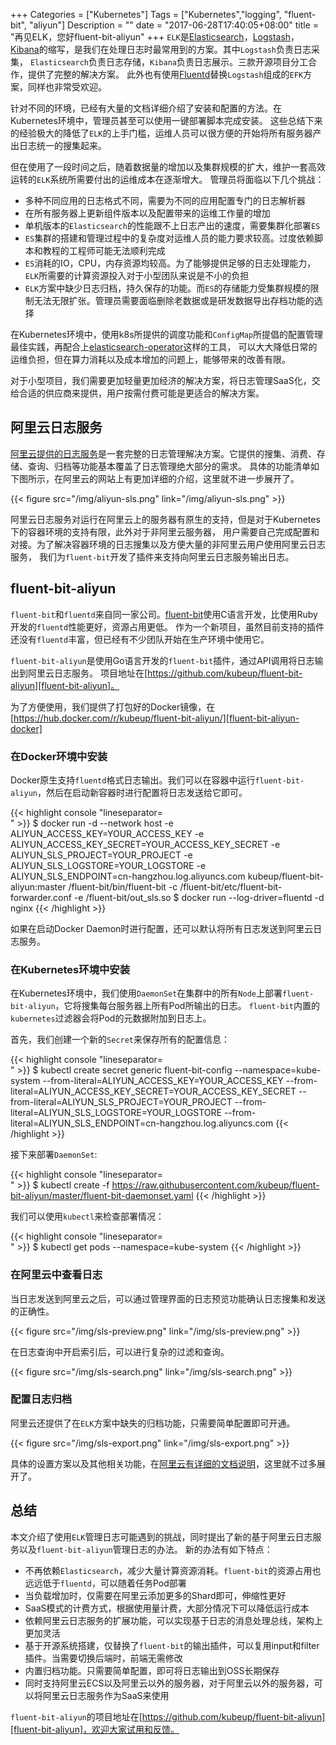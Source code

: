 +++
Categories = ["Kubernetes"]
Tags = ["Kubernetes","logging", "fluent-bit", "aliyun"]
Description = ""
date = "2017-06-28T17:40:05+08:00"
title = "再见ELK，您好fluent-bit-aliyun"
+++
`ELK`是[Elasticsearch][elasticsearch]，[Logstash][logstash]，[Kibana][kibana]的缩写，是我们在处理日志时最常用到的方案。其中`Logstash`负责日志采集，
`Elasticsearch`负责日志存储，`Kibana`负责日志展示。三款开源项目分工合作，提供了完整的解决方案。
此外也有使用[Fluentd][fluentd]替换`Logstash`组成的`EFK`方案，同样也非常受欢迎。

针对不同的环境，已经有大量的文档详细介绍了安装和配置的方法。在Kubernetes环境中，管理员甚至可以使用一键部署脚本完成安装。
这些总结下来的经验极大的降低了`ELK`的上手门槛，运维人员可以很方便的开始将所有服务器产出日志统一的搜集起来。

但在使用了一段时间之后，随着数据量的增加以及集群规模的扩大，维护一套高效运转的`ELK`系统所需要付出的运维成本在逐渐增大。
管理员将面临以下几个挑战：

- 多种不同应用的日志格式不同，需要为不同的应用配置专门的日志解析器
- 在所有服务器上更新组件版本以及配置带来的运维工作量的增加
- 单机版本的`Elasticsearch`的性能跟不上日志产出的速度，需要集群化部署`ES`
- `ES`集群的搭建和管理过程中的复杂度对运维人员的能力要求较高。过度依赖脚本和教程的工程师可能无法顺利完成
- `ES`消耗的IO，CPU，内存资源均较高。为了能够提供足够的日志处理能力，`ELK`所需要的计算资源投入对于小型团队来说是不小的负担
- `ELK`方案中缺少日志归档，持久保存的功能。而`ES`的存储能力受集群规模的限制无法无限扩张。管理员需要面临删除老数据或是研发数据导出存档功能的选择

在Kubernetes环境中，使用k8s所提供的调度功能和`ConfigMap`所提倡的配置管理最佳实践，再配合上[elasticsearch-operator][elasticsearch-operator]这样的工具，
可以大大降低日常的运维负担，但在算力消耗以及成本增加的问题上，能够带来的改善有限。

对于小型项目，我们需要更加轻量更加经济的解决方案，将日志管理SaaS化，交给合适的供应商来提供，用户按需付费可能是更适合的解决方案。

## 阿里云日志服务

[阿里云提供的日志服务][aliyun-sis]是一套完整的日志管理解决方案。它提供的搜集、消费、存储、查询、归档等功能基本覆盖了日志管理绝大部分的需求。
具体的功能清单如下图所示，在阿里云的网站上有更加详细的介绍，这里就不进一步展开了。

{{< figure src="/img/aliyun-sls.png" link="/img/aliyun-sls.png" >}}

阿里云日志服务对运行在阿里云上的服务器有原生的支持，但是对于Kubernetes下的容器环境的支持有限，此外对于非阿里云服务器，
用户需要自己完成配置和对接。为了解决容器环境的日志搜集以及方便大量的非阿里云用户使用阿里云日志服务，
我们为`fluent-bit`开发了插件来支持向阿里云日志服务输出日志。

## fluent-bit-aliyun

`fluent-bit`和`fluentd`来自同一家公司。[fluent-bit][fluent-bit]使用C语言开发，比使用Ruby开发的`fluentd`性能更好，资源占用更低。
作为一个新项目，虽然目前支持的插件还没有`fluentd`丰富，但已经有不少团队开始在生产环境中使用它。

`fluent-bit-aliyun`是使用Go语言开发的`fluent-bit`插件，通过API调用将日志输出到阿里云日志服务。
项目地址在[https://github.com/kubeup/fluent-bit-aliyun][fluent-bit-aliyun]。

为了方便使用，我们提供了打包好的Docker镜像，在[https://hub.docker.com/r/kubeup/fluent-bit-aliyun/][fluent-bit-aliyun-docker]

### 在Docker环境中安装

Docker原生支持`fluentd`格式日志输出。我们可以在容器中运行`fluent-bit-aliyun`，然后在启动新容器时进行配置将日志发送给它即可。

{{< highlight console "lineseparator=<br>" >}}
$ docker run -d --network host -e ALIYUN_ACCESS_KEY=YOUR_ACCESS_KEY -e ALIYUN_ACCESS_KEY_SECRET=YOUR_ACCESS_KEY_SECRET -e ALIYUN_SLS_PROJECT=YOUR_PROJECT -e ALIYUN_SLS_LOGSTORE=YOUR_LOGSTORE -e ALIYUN_SLS_ENDPOINT=cn-hangzhou.log.aliyuncs.com kubeup/fluent-bit-aliyun:master /fluent-bit/bin/fluent-bit -c /fluent-bit/etc/fluent-bit-forwarder.conf -e /fluent-bit/out_sls.so
$ docker run --log-driver=fluentd -d nginx
{{< /highlight >}}

如果在启动Docker Daemon时进行配置，还可以默认将所有日志发送到阿里云日志服务。

### 在Kubernetes环境中安装

在Kubernetes环境中，我们使用`DaemonSet`在集群中的所有`Node`上部署`fluent-bit-aliyun`，它将搜集每台服务器上所有Pod所输出的日志。
`fluent-bit`内置的`kubernetes`过滤器会将Pod的元数据附加到日志上。

首先，我们创建一个新的`Secret`来保存所有的配置信息：

{{< highlight console "lineseparator=<br>" >}}
$ kubectl create secret generic fluent-bit-config --namespace=kube-system --from-literal=ALIYUN_ACCESS_KEY=YOUR_ACCESS_KEY --from-literal=ALIYUN_ACCESS_KEY_SECRET=YOUR_ACCESS_KEY_SECRET --from-literal=ALIYUN_SLS_PROJECT=YOUR_PROJECT --from-literal=ALIYUN_SLS_LOGSTORE=YOUR_LOGSTORE --from-literal=ALIYUN_SLS_ENDPOINT=cn-hangzhou.log.aliyuncs.com
{{< /highlight >}}

接下来部署`DaemonSet`:

{{< highlight console "lineseparator=<br>" >}}
$ kubectl create -f https://raw.githubusercontent.com/kubeup/fluent-bit-aliyun/master/fluent-bit-daemonset.yaml
{{< /highlight >}}

我们可以使用`kubectl`来检查部署情况：

{{< highlight console "lineseparator=<br>" >}}
$ kubectl get pods --namespace=kube-system
{{< /highlight >}}

### 在阿里云中查看日志

当日志发送到阿里云之后，可以通过管理界面的日志预览功能确认日志搜集和发送的正确性。

{{< figure src="/img/sls-preview.png" link="/img/sls-preview.png" >}}

在日志查询中开启索引后，可以进行复杂的过滤和查询。

{{< figure src="/img/sls-search.png" link="/img/sls-search.png" >}}

### 配置日志归档

阿里云还提供了在`ELK`方案中缺失的归档功能，只需要简单配置即可开通。

{{< figure src="/img/sls-export.png" link="/img/sls-export.png" >}}

具体的设置方案以及其他相关功能，在[阿里云有详细的文档说明][sls-doc]，这里就不过多展开了。

## 总结

本文介绍了使用`ELK`管理日志可能遇到的挑战，同时提出了新的基于阿里云日志服务以及`fluent-bit-aliyun`管理日志的办法。
新的办法有如下特点：

- 不再依赖`Elasticsearch`，减少大量计算资源消耗。`fluent-bit`的资源占用也远远低于`fluentd`，可以随着任务Pod部署
- 当负载增加时，仅需要在阿里云添加更多的Shard即可，伸缩性更好
- SaaS模式的计费方式，根据使用量计费，大部分情况下可以降低运行成本
- 依赖阿里云日志服务的扩展功能，可以实现基于日志的消息处理总线，架构上更加灵活
- 基于开源系统搭建，仅替换了`fluent-bit`的输出插件，可以复用input和filter插件。当需要切换后端时，前端无需修改
- 内置归档功能。只需要简单配置，即可将日志输出到OSS长期保存
- 同时支持阿里云ECS以及阿里云以外的服务器，对于阿里云以外的服务器，可以将阿里云日志服务作为SaaS来使用

`fluent-bit-aliyun`的项目地址在[https://github.com/kubeup/fluent-bit-aliyun][fluent-bit-aliyun]，欢迎大家试用和反馈。

[elasticsearch]: https://www.elastic.co/products/elasticsearch
[logstash]: https://www.elastic.co/products/logstash
[kibana]: https://www.elastic.co/products/kibana
[fluentd]: http://www.fluentd.org/
[fluent-bit]: http://fluentbit.io/
[fluent-bit-aliyun]: https://github.com/kubeup/fluent-bit-aliyun
[elasticsearch-operator]: https://github.com/upmc-enterprises/elasticsearch-operator
[fluent-bit-aliyun-docker]: https://hub.docker.com/r/kubeup/fluent-bit-aliyun/
[sls-doc]: https://help.aliyun.com/document_detail/48869.html
[aliyun-sis]: https://www.aliyun.com/product/sls
